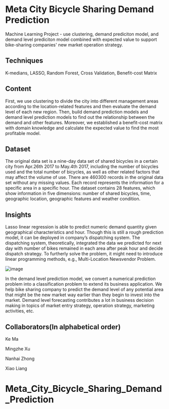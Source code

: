 # Meta City Bicycle Sharing Demand Prediction
Machine Learning Project - use clustering, demand prediciton model, and demand level prediciton model combined with expected value to support bike-sharing companies' new market operation strategy. 

## Techniques
K-medians, LASSO, Random Forest, Cross Validation, Benefit-cost Matrix

## Content
First, we use clustering to divide the city into different management areas according to the location-related features and then evaluate the demand level of each new region. Then, build demand prediction models and demand level prediction models to find out the relationship between the demand and other features. Moreover, we established a benefit-cost matrix with domain knowledge and calculate the expected value to find the most profitable model.

## Dataset
The original data set is a nine-day data set of shared bicycles in a certain city from Apr.26th 2017 to May.4th 2017, including the number of bicycles used and the total number of bicycles, as well as other related factors that may affect the volume of use. There are 460300 records in the original data set without any missing values. Each record represents the information for a specific area in a specific hour. The dataset contains 28 features, which show information in five dimensions: number of shared bicycles, time, geographic location, geographic features and weather condition.

## Insights
Lasso linear regression is able to predict numeric demand quantity given geographical characteristics and hour. Though this is still a rough prediction model, it can be deployed in company’s dispatching system. The dispatching system, theoretically, integrated the data we predicted for next day with number of bikes remained in each area after peak hour and decide dispatch strategy. To furtherly solve the problem, it might need to introduce linear programming methods, e.g., Multi-Location Newsvendor Problem. 

![image](https://user-images.githubusercontent.com/92670749/155497746-e1005a3f-a195-4955-a762-353aaf72884e.png)

In the demand level prediction model, we convert a numerical prediction problem into a classification problem to extend its business application. We help bike sharing company to predict the demand level of any potential area that might be the new market way earlier than they begin to invest into the market. Demand level forecasting contributes a lot in business decision making in topics of market entry strategy, operation strategy, marketing activities, etc.

## Collaborators(In alphabetical order)

Ke Ma

Mingzhe Xu

Nanhai Zhong

Xiao Liang
# Meta_City_Bicycle_Sharing_Demand_Prediction
